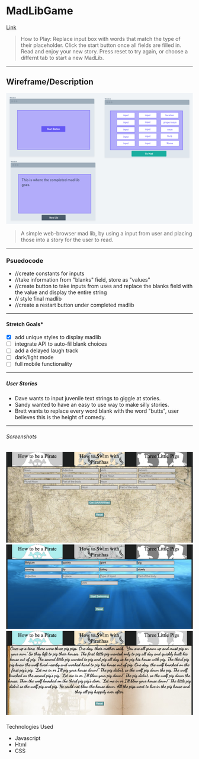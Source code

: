 # MadLibGame
[Link](https://project1-lampleylibe.surge.sh/)
> How to Play: Replace input box with words that match the type of their placeholder. Click the start button once all fields are filled in. Read and enjoy your new story. Press reset to try again, or choose a differnt tab to start a new MadLib.
---
## Wireframe/Description
![Image](madwireframe.png)
> A simple web-browser mad lib, by using a input from user and placing those into a story for the user to read.
---
### Psuedocode
- //create constants for inputs
- //take information from "blanks" field, store as "values"
- //create button to take inputs from uses and replace the blanks field with the value and display the entire string
- // style final madlib
- //create a restart button under completed madlib
---
#### Stretch Goals*
- [x] add unique styles to display madlib
- [ ] integrate API to auto-fil blank choices
- [ ] add a delayed laugh track
- [ ] dark/light mode
- [ ] full mobile functionality
---
##### User Stories
- Dave wants to input juvenile text strings to giggle at stories.
- Sandy wanted to have an easy to use way to make silly stories.
- Brett wants to replace every word blank with the word "butts", user believes this is the height of comedy.
---
###### Screenshots
![Image](Images/sShot1.png)
![Image](Images/sShot2.png)
![Image](Images/sShot3.png)
---
Technologies Used
- Javascript
- Html
- CSS